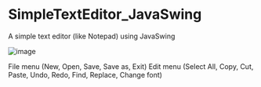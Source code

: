 # SimpleTextEditor_JavaSwing
 A simple text editor (like Notepad) using JavaSwing

![image](https://user-images.githubusercontent.com/39472745/63143881-a61b4b00-c01a-11e9-826e-1ac0dd4c60d4.png)

File menu (New, Open, Save, Save as, Exit)
Edit menu (Select All, Copy, Cut, Paste, Undo, Redo, Find, Replace, Change font)

